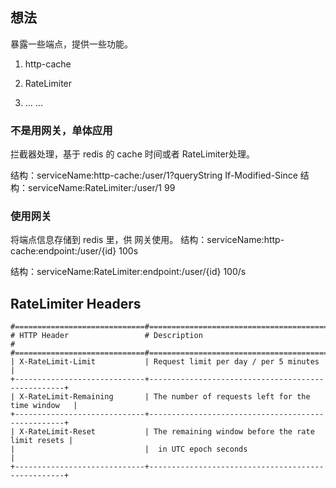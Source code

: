 ## 想法
暴露一些端点，提供一些功能。

1. http-cache

2. RateLimiter

3. ... ...

### 不是用网关，单体应用
拦截器处理，基于 redis 的 cache 时间或者 RateLimiter处理。

结构：serviceName:http-cache:/user/1?queryString If-Modified-Since
结构：serviceName:RateLimiter:/user/1 99

### 使用网关
将端点信息存储到 redis 里，供 网关使用。
结构：serviceName:http-cache:endpoint:/user/{id}  100s

结构：serviceName:RateLimiter:endpoint:/user/{id} 100/s

## RateLimiter Headers
```text
#=============================#===================================================#
# HTTP Header                 # Description                                       #
#=============================#===================================================#
| X-RateLimit-Limit           | Request limit per day / per 5 minutes             |
+-----------------------------+---------------------------------------------------+
| X-RateLimit-Remaining       | The number of requests left for the time window   |
+-----------------------------+---------------------------------------------------+
| X-RateLimit-Reset           | The remaining window before the rate limit resets |
|                             |  in UTC epoch seconds                             |
+-----------------------------+---------------------------------------------------+
```